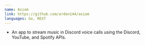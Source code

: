 ```yaml
---
name: Axiom
link: https://github.com/arden144/axiom
languages: Go, REST
---
```


- An app to stream music in Discord voice calls using the Discord, YouTube, and Spotify APIs.
